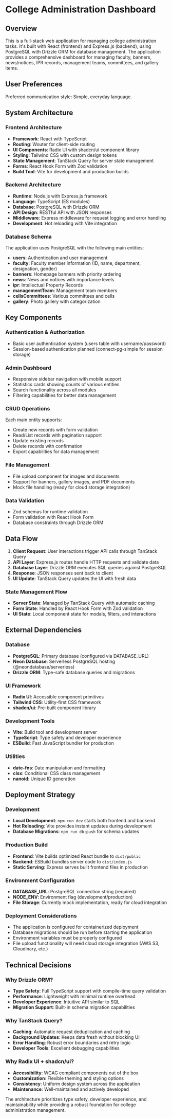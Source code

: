 # College Administration Dashboard

## Overview

This is a full-stack web application for managing college administration tasks. It's built with React (frontend) and Express.js (backend), using PostgreSQL with Drizzle ORM for database management. The application provides a comprehensive dashboard for managing faculty, banners, news/notices, IPR records, management teams, committees, and gallery items.

## User Preferences

Preferred communication style: Simple, everyday language.

## System Architecture

### Frontend Architecture
- **Framework**: React with TypeScript
- **Routing**: Wouter for client-side routing
- **UI Components**: Radix UI with shadcn/ui component library
- **Styling**: Tailwind CSS with custom design tokens
- **State Management**: TanStack Query for server state management
- **Forms**: React Hook Form with Zod validation
- **Build Tool**: Vite for development and production builds

### Backend Architecture
- **Runtime**: Node.js with Express.js framework
- **Language**: TypeScript (ES modules)
- **Database**: PostgreSQL with Drizzle ORM
- **API Design**: RESTful API with JSON responses
- **Middleware**: Express middleware for request logging and error handling
- **Development**: Hot reloading with Vite integration

### Database Schema
The application uses PostgreSQL with the following main entities:
- **users**: Authentication and user management
- **faculty**: Faculty member information (ID, name, department, designation, gender)
- **banners**: Homepage banners with priority ordering
- **news**: News and notices with importance levels
- **ipr**: Intellectual Property Records
- **managementTeam**: Management team members
- **cellsCommittees**: Various committees and cells
- **gallery**: Photo gallery with categorization

## Key Components

### Authentication & Authorization
- Basic user authentication system (users table with username/password)
- Session-based authentication planned (connect-pg-simple for session storage)

### Admin Dashboard
- Responsive sidebar navigation with mobile support
- Statistics cards showing counts of various entities
- Search functionality across all modules
- Filtering capabilities for better data management

### CRUD Operations
Each main entity supports:
- Create new records with form validation
- Read/List records with pagination support
- Update existing records
- Delete records with confirmation
- Export capabilities for data management

### File Management
- File upload component for images and documents
- Support for banners, gallery images, and PDF documents
- Mock file handling (ready for cloud storage integration)

### Data Validation
- Zod schemas for runtime validation
- Form validation with React Hook Form
- Database constraints through Drizzle ORM

## Data Flow

1. **Client Request**: User interactions trigger API calls through TanStack Query
2. **API Layer**: Express.js routes handle HTTP requests and validate data
3. **Database Layer**: Drizzle ORM executes SQL queries against PostgreSQL
4. **Response**: JSON responses sent back to client
5. **UI Update**: TanStack Query updates the UI with fresh data

### State Management Flow
- **Server State**: Managed by TanStack Query with automatic caching
- **Form State**: Handled by React Hook Form with Zod validation
- **UI State**: Local component state for modals, filters, and interactions

## External Dependencies

### Database
- **PostgreSQL**: Primary database (configured via DATABASE_URL)
- **Neon Database**: Serverless PostgreSQL hosting (@neondatabase/serverless)
- **Drizzle ORM**: Type-safe database queries and migrations

### UI Framework
- **Radix UI**: Accessible component primitives
- **Tailwind CSS**: Utility-first CSS framework
- **shadcn/ui**: Pre-built component library

### Development Tools
- **Vite**: Build tool and development server
- **TypeScript**: Type safety and developer experience
- **ESBuild**: Fast JavaScript bundler for production

### Utilities
- **date-fns**: Date manipulation and formatting
- **clsx**: Conditional CSS class management
- **nanoid**: Unique ID generation

## Deployment Strategy

### Development
- **Local Development**: `npm run dev` starts both frontend and backend
- **Hot Reloading**: Vite provides instant updates during development
- **Database Migrations**: `npm run db:push` for schema updates

### Production Build
- **Frontend**: Vite builds optimized React bundle to `dist/public`
- **Backend**: ESBuild bundles server code to `dist/index.js`
- **Static Serving**: Express serves built frontend files in production

### Environment Configuration
- **DATABASE_URL**: PostgreSQL connection string (required)
- **NODE_ENV**: Environment flag (development/production)
- **File Storage**: Currently mock implementation, ready for cloud integration

### Deployment Considerations
- The application is configured for containerized deployment
- Database migrations should be run before starting the application
- Environment variables must be properly configured
- File upload functionality will need cloud storage integration (AWS S3, Cloudinary, etc.)

## Technical Decisions

### Why Drizzle ORM?
- **Type Safety**: Full TypeScript support with compile-time query validation
- **Performance**: Lightweight with minimal runtime overhead
- **Developer Experience**: Intuitive API similar to SQL
- **Migration Support**: Built-in schema migration capabilities

### Why TanStack Query?
- **Caching**: Automatic request deduplication and caching
- **Background Updates**: Keeps data fresh without blocking UI
- **Error Handling**: Robust error boundaries and retry logic
- **Developer Tools**: Excellent debugging capabilities

### Why Radix UI + shadcn/ui?
- **Accessibility**: WCAG compliant components out of the box
- **Customization**: Flexible theming and styling options
- **Consistency**: Uniform design system across the application
- **Maintenance**: Well-maintained and actively developed

The architecture prioritizes type safety, developer experience, and maintainability while providing a robust foundation for college administration management.